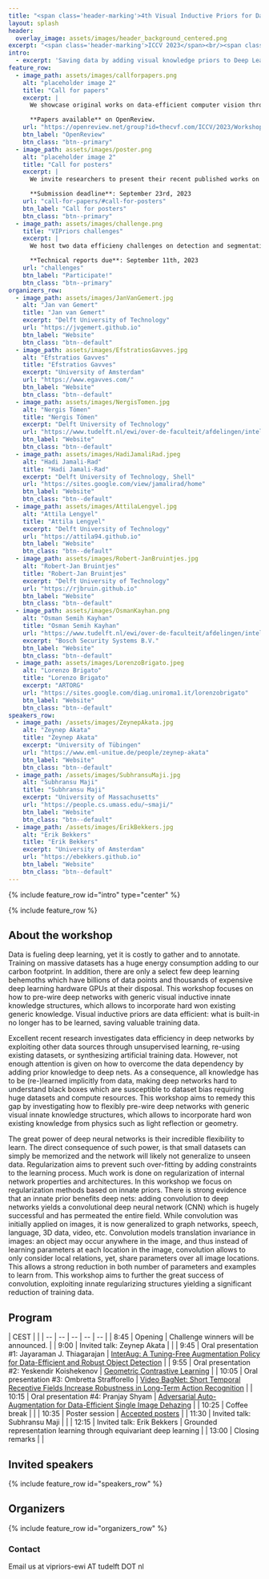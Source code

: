 ```yaml
---
title: "<span class='header-marking'>4th Visual Inductive Priors for Data-Efficient Deep Learning Workshop</span>"
layout: splash
header:
  overlay_image: assets/images/header_background_centered.png
excerpt: "<span class='header-marking'>ICCV 2023</span><br/><span class='header-marking'>Monday October 2nd 2023, 8:45 - 13:00</span>"
intro:
  - excerpt: 'Saving data by adding visual knowledge priors to Deep Learning.'
feature_row:
  - image_path: assets/images/callforpapers.png
    alt: "placeholder image 2"
    title: "Call for papers"
    excerpt: |
      We showcase original works on data-efficient computer vision through live oral talks and a poster session.

      **Papers available** on OpenReview.
    url: "https://openreview.net/group?id=thecvf.com/ICCV/2023/Workshop/VIPriors"
    btn_label: "OpenReview"
    btn_class: "btn--primary"
  - image_path: assets/images/poster.png
    alt: "placeholder image 2"
    title: "Call for posters"
    excerpt: |
      We invite researchers to present their recent published works on data-efficient computer vision as a poster.

      **Submission deadline**: September 23rd, 2023
    url: "call-for-papers/#call-for-posters"
    btn_label: "Call for posters"
    btn_class: "btn--primary"
  - image_path: assets/images/challenge.png
    title: "VIPriors challenges"
    excerpt: |
      We host two data efficieny challenges on detection and segmentation.

      **Technical reports due**: September 11th, 2023
    url: "challenges"
    btn_label: "Participate!"
    btn_class: "btn--primary"
organizers_row:
  - image_path: assets/images/JanVanGemert.jpg
    alt: "Jan van Gemert"
    title: "Jan van Gemert"
    excerpt: "Delft University of Technology"
    url: "https://jvgemert.github.io"
    btn_label: "Website"
    btn_class: "btn--default"
  - image_path: assets/images/EfstratiosGavves.jpg
    alt: "Efstratios Gavves"
    title: "Efstratios Gavves"
    excerpt: "University of Amsterdam"
    url: "https://www.egavves.com/"
    btn_label: "Website"
    btn_class: "btn--default"
  - image_path: assets/images/NergisTomen.jpg
    alt: "Nergis Tömen"
    title: "Nergis Tömen"
    excerpt: "Delft University of Technology"
    url: "https://www.tudelft.nl/ewi/over-de-faculteit/afdelingen/intelligent-systems/pattern-recognition-bioinformatics/computer-vision-lab/people/nergis-toemen"
    btn_label: "Website"
    btn_class: "btn--default"
  - image_path: assets/images/HadiJamaliRad.jpeg
    alt: "Hadi Jamali-Rad"
    title: "Hadi Jamali-Rad"
    excerpt: "Delft University of Technology, Shell"
    url: "https://sites.google.com/view/jamalirad/home"
    btn_label: "Website"
    btn_class: "btn--default"
  - image_path: assets/images/AttilaLengyel.jpg
    alt: "Attila Lengyel"
    title: "Attila Lengyel"
    excerpt: "Delft University of Technology"
    url: "https://attila94.github.io"
    btn_label: "Website"
    btn_class: "btn--default"
  - image_path: assets/images/Robert-JanBruintjes.jpg
    alt: "Robert-Jan Bruintjes"
    title: "Robert-Jan Bruintjes"
    excerpt: "Delft University of Technology"
    url: "https://rjbruin.github.io"
    btn_label: "Website"
    btn_class: "btn--default"
  - image_path: assets/images/OsmanKayhan.png
    alt: "Osman Semih Kayhan"
    title: "Osman Semih Kayhan"
    url: "https://www.tudelft.nl/ewi/over-de-faculteit/afdelingen/intelligent-systems/pattern-recognition-bioinformatics/computer-vision-lab/people/osman-semih-kayhan"
    excerpt: "Bosch Security Systems B.V."
    btn_label: "Website"
    btn_class: "btn--default"
  - image_path: assets/images/LorenzoBrigato.jpeg
    alt: "Lorenzo Brigato"
    title: "Lorenzo Brigato"
    excerpt: "ARTORG"
    url: "https://sites.google.com/diag.uniroma1.it/lorenzobrigato"
    btn_label: "Website"
    btn_class: "btn--default"
speakers_row:
  - image_path: /assets/images/ZeynepAkata.jpg
    alt: "Zeynep Akata"
    title: "Zeynep Akata"
    excerpt: "University of Tübingen"
    url: "https://www.eml-unitue.de/people/zeynep-akata"
    btn_label: "Website"
    btn_class: "btn--default"
  - image_path: /assets/images/SubhransuMaji.jpg
    alt: "Subhransu Maji"
    title: "Subhransu Maji"
    excerpt: "University of Massachusetts"
    url: "https://people.cs.umass.edu/~smaji/"
    btn_label: "Website"
    btn_class: "btn--default"
  - image_path: /assets/images/ErikBekkers.jpg
    alt: "Erik Bekkers"
    title: "Erik Bekkers"
    excerpt: "University of Amsterdam"
    url: "https://ebekkers.github.io"
    btn_label: "Website"
    btn_class: "btn--default"
---
```


{% include feature_row id="intro" type="center" %}

{% include feature_row %}

## About the workshop

Data is fueling deep learning, yet it is costly to gather and to annotate. Training on massive datasets has a huge energy consumption adding to our carbon footprint. In addition, there are only a select few deep learning behemoths which have billions of data points and thousands of expensive deep learning hardware GPUs at their disposal. This workshop focuses on how to pre-wire deep networks with generic visual inductive innate knowledge structures, which allows to incorporate hard won existing generic knowledge. Visual inductive priors are data efficient: what is built-in no longer has to be learned, saving valuable training data.

Excellent recent research investigates data efficiency in deep networks by exploiting other data sources through unsupervised learning, re-using existing datasets, or synthesizing artificial training data. However, not enough attention is given on how to overcome the data dependency by adding prior knowledge to deep nets.  As a consequence, all knowledge has to be (re-)learned implicitly from data, making deep networks hard to understand black boxes which are susceptible to dataset bias requiring huge datasets and compute resources.  This workshop aims to remedy this gap by investigating how to flexibly pre-wire deep networks with generic visual innate knowledge structures, which allows to incorporate hard won existing  knowledge from physics such as light reflection or geometry.

The great power of deep neural networks is their incredible flexibility to learn. The direct consequence of such power, is that small datasets can simply be memorized and the network will likely not generalize to unseen data. Regularization aims to prevent such over-fitting by adding constraints to the learning process. Much work is done on regularization of internal network properties and architectures. In this workshop we focus on regularization methods based on innate priors. There is strong evidence that an innate prior benefits deep nets: adding convolution to deep networks yields a convolutional deep neural network (CNN) which is hugely successful and has permeated the entire field. While convolution was initially applied on images, it is now generalized to graph networks, speech, language,  3D data, video, etc. Convolution models translation invariance in images: an object may occur anywhere in the image, and thus instead of learning parameters at each location in the image, convolution allows to only consider local relations, yet, share parameters over all image locations. This allows a strong reduction in both number of parameters and examples to learn from. This workshop aims to further the great success of convolution, exploiting innate regularizing structures yielding a significant reduction of training data.

<!-- _This workshop is organized in collaboration with [**SynergySports**](https://synergysports.com/). SynergySports is co-organizing [the VIPriors 2021 challenges](challenges). Head over to the challenges page to find out more!_ -->

## Program

| CEST | |
| -- | -- | -- | -- | -- |
| 8:45 | Opening | Challenge winners will be announced. |
| 9:00 | Invited talk: Zeynep Akata | |
| 9:45 | Oral presentation #1: Jayaraman J. Thiagarajan | [InterAug: A Tuning-Free Augmentation Policy for Data-Efficient and Robust Object Detection](https://openreview.net/forum?id=Ole2LywcNw) |
| 9:55 | Oral presentation #2: Yeskendir Koishekenov | [Geometric Contrastive Learning](https://openreview.net/forum?id=cE4BY5XrzR) |
| 10:05 | Oral presentation #3: Ombretta Strafforello | [Video BagNet: Short Temporal Receptive Fields Increase Robustness in Long-Term Action Recognition](https://openreview.net/forum?id=pnMwklZdcM) |
| 10:15 | Oral presentation #4: Pranjay Shyam | [Adversarial Auto-Augmentation for Data-Efficient Single Image Dehazing](https://openreview.net/forum?id=Ll3ZTe0DNX) |
| 10:25 | Coffee break | |
| 10:35 | Poster session | [Accepted posters](call-for-papers/#posters) |
| 11:30 | Invited talk: Subhransu Maji | |
| 12:15 | Invited talk: Erik Bekkers | Grounded representation learning through equivariant deep learning |
| 13:00 | Closing remarks | |

## Invited speakers

{% include feature_row id="speakers_row" %}

## Organizers

{% include feature_row id="organizers_row" %}

### Contact

Email us at vipriors-ewi AT tudelft DOT nl
